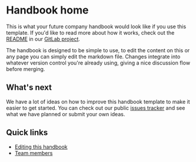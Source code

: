 # Handbook home

This is what your future company handbook would look like if you use this template. If you'd like to read more about how it works, check out the [README](https://github.com/async-go/company-handbook-template/blob/main/README.md) in our [GitLab project](https://github.com/async-go/company-handbook-template).

The handbook is designed to be simple to use, to edit the content on this or any page you can simply edit the markdown file. Changes integrate into whatever version control you're already using, giving a nice discussion flow before merging.

## What's next

We have a lot of ideas on how to improve this handbook template to make it easier to get started. You can check out our public [issues tracker](https://github.com/async-go/company-handbook-template/issues) and see what we have planned or submit your own ideas.

## Quick links

- [Editing this handbook](./editing/)
- [Team members](./company/team.md)
